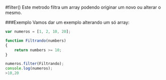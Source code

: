 #filter()
Este metrodo filtra um array podendo originar um novo ou alterar o mesmo.

###Exemplo
Vamos dar um exemplo alterando um só array: 
```javascript
var numeros = [1, 2, 10, 20];

function Filtrando(numbers)
{
	return numbers >= 10;
}

numeros.filter(Filtrando);
console.log(numeros);
>10,20
```
